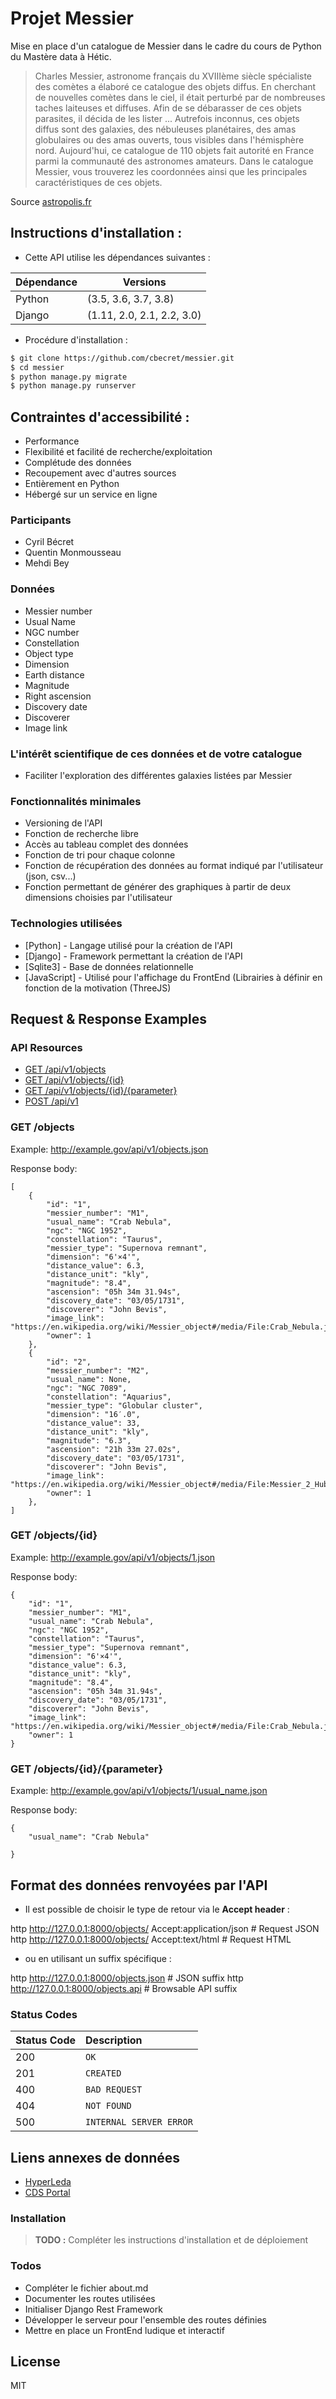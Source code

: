 # Projet Messier

Mise en place d'un catalogue de Messier dans le cadre du cours de Python du Mastère data à Hétic.

> Charles Messier, astronome français du XVIIIème siècle spécialiste des comètes a élaboré ce catalogue des objets diffus. En cherchant de nouvelles comètes dans le ciel, il était perturbé par de nombreuses taches laiteuses et diffuses. Afin de se débarasser de ces objets parasites, il décida de les lister ... Autrefois inconnus, ces objets diffus sont des galaxies, des nébuleuses planétaires, des amas globulaires ou des amas ouverts, tous visibles dans l'hémisphère nord. Aujourd'hui, ce catalogue de 110 objets fait autorité en France parmi la communauté des astronomes amateurs. Dans le catalogue Messier, vous trouverez les coordonnées ainsi que les principales caractéristiques de ces objets.

Source [astropolis.fr](https://www.astropolis.fr/catalogue-Messier/page-de-garde/astronomie-accueil-catalogue-Messier.html)

## Instructions d'installation :

* Cette API utilise les dépendances suivantes :

| Dépendance | Versions |
| ------ | ------ |
| Python | (3.5, 3.6, 3.7, 3.8) |
| Django | (1.11, 2.0, 2.1, 2.2, 3.0) |

* Procédure d'installation :

```sh
$ git clone https://github.com/cbecret/messier.git
$ cd messier
$ python manage.py migrate
$ python manage.py runserver
```

## Contraintes d'accessibilité :

- Performance
- Flexibilité et facilité de recherche/exploitation
- Complétude des données
- Recoupement avec d'autres sources
- Entièrement en Python
- Hébergé sur un service en ligne

### Participants
* Cyril Bécret
* Quentin Monmousseau
* Mehdi Bey

### Données
- Messier number
- Usual Name
- NGC number
- Constellation
- Object type
- Dimension
- Earth distance
- Magnitude
- Right ascension
- Discovery date
- Discoverer
- Image link

### L'intérêt scientifique de ces données et de votre catalogue
- Faciliter l'exploration des différentes galaxies listées par Messier

### Fonctionnalités minimales
- Versioning de l'API
- Fonction de recherche libre
- Accès au tableau complet des données
- Fonction de tri pour chaque colonne
- Fonction de récupération des données au format indiqué par l'utilisateur (json, csv...)
- Fonction permettant de générer des graphiques à partir de deux dimensions choisies par l'utilisateur

### Technologies utilisées
* [Python] - Langage utilisé pour la création de l'API
* [Django] - Framework permettant la création de l'API
* [Sqlite3] - Base de données relationnelle
* [JavaScript] - Utilisé pour l'affichage du FrontEnd (Librairies à définir en fonction de la motivation (ThreeJS)

## Request & Response Examples

### API Resources

  - [GET /api/v1/objects](#get-objects)
  - [GET /api/v1/objects/{id}](#get-objectsid)
  - [GET /api/v1/objects/{id}/{parameter}](#get-objectsidparameter)
  - [POST /api/v1](#post-objects)

### GET /objects

Example: http://example.gov/api/v1/objects.json

Response body:
```
[
    {
        "id": "1",
        "messier_number": "M1",
        "usual_name": "Crab Nebula",
        "ngc": "NGC 1952",
        "constellation": "Taurus",
        "messier_type": "Supernova remnant",
        "dimension": "6'×4'",
        "distance_value": 6.3,
        "distance_unit": "kly",
        "magnitude": "8.4",
        "ascension": "05h 34m 31.94s",
        "discovery_date": "03/05/1731",
        "discoverer": "John Bevis",
        "image_link": "https://en.wikipedia.org/wiki/Messier_object#/media/File:Crab_Nebula.jpg",
        "owner": 1
    },
    {
        "id": "2",
        "messier_number": "M2",
        "usual_name": None,
        "ngc": "NGC 7089",
        "constellation": "Aquarius",
        "messier_type": "Globular cluster",
        "dimension": "16′.0",
        "distance_value": 33,
        "distance_unit": "kly",
        "magnitude": "6.3",
        "ascension": "21h 33m 27.02s",
        "discovery_date": "03/05/1731",
        "discoverer": "John Bevis",
        "image_link": "https://en.wikipedia.org/wiki/Messier_object#/media/File:Messier_2_Hubble_WikiSky.jpg",
        "owner": 1
    },
]
```

### GET /objects/{id}

Example: http://example.gov/api/v1/objects/1.json

Response body:
```
{
    "id": "1",
    "messier_number": "M1",
    "usual_name": "Crab Nebula",
    "ngc": "NGC 1952",
    "constellation": "Taurus",
    "messier_type": "Supernova remnant",
    "dimension": "6'×4'",
    "distance_value": 6.3,
    "distance_unit": "kly",
    "magnitude": "8.4",
    "ascension": "05h 34m 31.94s",
    "discovery_date": "03/05/1731",
    "discoverer": "John Bevis",
    "image_link": "https://en.wikipedia.org/wiki/Messier_object#/media/File:Crab_Nebula.jpg",
    "owner": 1
}
```

### GET /objects/{id}/{parameter}

Example: http://example.gov/api/v1/objects/1/usual_name.json

Response body:
```
{
    "usual_name": "Crab Nebula"

}
```

## Format des données renvoyées par l'API

* Il est possible de choisir le type de retour via le **Accept header** :

http http://127.0.0.1:8000/objects/ Accept:application/json  # Request JSON
http http://127.0.0.1:8000/objects/ Accept:text/html         # Request HTML

* ou en utilisant un suffix spécifique :

http http://127.0.0.1:8000/objects.json  # JSON suffix
http http://127.0.0.1:8000/objects.api   # Browsable API suffix


### Status Codes

| Status Code | Description |
| :--- | :--- |
| 200 | `OK` |
| 201 | `CREATED` |
| 400 | `BAD REQUEST` |
| 404 | `NOT FOUND` |
| 500 | `INTERNAL SERVER ERROR` |

## Liens annexes de données
* [HyperLeda](http://leda.univ-lyon1.fr/)
* [CDS Portal](http://cdsportal.u-strasbg.fr/)

### Installation

> __TODO :__ Compléter les instructions d'installation et de déploiement

### Todos

 - Compléter le fichier about.md
 - Documenter les routes utilisées
 - Initialiser Django Rest Framework
 - Développer le serveur pour l'ensemble des routes définies
 - Mettre en place un FrontEnd ludique et interactif

License
----

MIT
